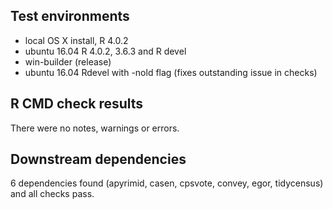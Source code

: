 ## Test environments
* local OS X install, R 4.0.2
* ubuntu 16.04 R 4.0.2, 3.6.3 and R devel
* win-builder (release)
* ubuntu 16.04 Rdevel with -nold flag (fixes outstanding issue in checks)

## R CMD check results
There were no notes, warnings or errors.

## Downstream dependencies
6 dependencies found (apyrimid, casen, cpsvote, convey, egor, tidycensus) and all checks pass.
